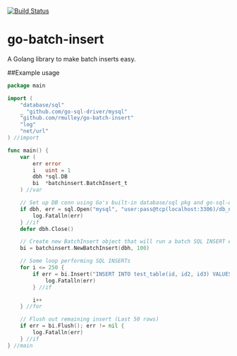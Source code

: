 [![Build Status](https://travis-ci.org/rmulley/go-batch-insert.png)](https://travis-ci.org/rmulley/go-batch-insert)

# go-batch-insert
A Golang library to make batch inserts easy.

##Example usage

```go
package main

import (
	"database/sql"
	_ "github.com/go-sql-driver/mysql"
	"github.com/rmulley/go-batch-insert"
	"log"
	"net/url"
) //import

func main() {
	var (
		err error
		i   uint = 1
		dbh *sql.DB
		bi  *batchinsert.BatchInsert_t
	) //var

	// Set up DB conn using Go's built-in database/sql pkg and go-sql-driver's MySQL driver
	if dbh, err = sql.Open("mysql", "user:pass@tcp(localhost:3306)/db_name?"+url.QueryEscape("charset=utf8mb4,utf8&loc=America/New_York")); err != nil {
		log.Fatalln(err)
	} //if
	defer dbh.Close()

	// Create new BatchInsert object that will run a batch SQL INSERT every 100 rows
	bi = batchinsert.NewBatchInsert(dbh, 100)

	// Some loop performing SQL INSERTs
	for i <= 250 {
		if err = bi.Insert("INSERT INTO test_table(id, id2, id3) VALUES(?, ?, ?);", i, i + 1, i + 2); err != nil {
			log.Fatalln(err)
		} //if

		i++
	} //for

	// Flush out remaining insert (Last 50 rows)
	if err = bi.Flush(); err != nil {
		log.Fatalln(err)
	} //if
} //main
```
